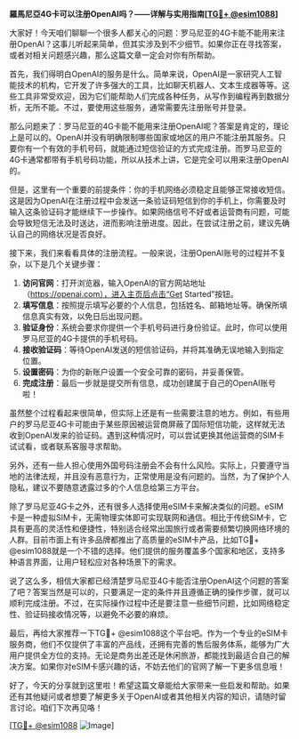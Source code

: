 **羅馬尼亞4G卡可以注册OpenAI吗？——详解与实用指南[[TG💪+ @esim1088](https://t.me/s/esim1088)]**

大家好！今天咱们聊聊一个很多人都关心的问题：罗马尼亚的4G卡能不能用来注册OpenAI？这事儿听起来简单，但其实涉及到不少细节。如果你正在寻找答案，或者对相关问题感兴趣，那么这篇文章一定会对你有所帮助。

首先，我们得明白OpenAI的服务是什么。简单来说，OpenAI是一家研究人工智能技术的机构，它开发了许多强大的工具，比如聊天机器人、文本生成器等等。这些工具非常受欢迎，因为它们能帮助人们完成各种任务，从写作到编程再到数据分析，无所不能。不过，要使用这些服务，通常需要先注册账号并登录。

那么问题来了：罗马尼亚的4G卡能不能用来注册OpenAI呢？答案是肯定的，理论上是可以的。OpenAI并没有明确限制哪些国家或地区的用户不能注册其服务。只要你有一个有效的手机号码，就能通过短信验证的方式完成注册。而罗马尼亚的4G卡通常都带有手机号码功能，所以从技术上讲，它是完全可以用来注册OpenAI的。

但是，这里有一个重要的前提条件：你的手机网络必须稳定且能够正常接收短信。这是因为OpenAI在注册过程中会发送一条验证码短信到你的手机上，你需要及时输入这条验证码才能继续下一步操作。如果网络信号不好或者运营商有问题，可能会导致短信无法及时送达，进而影响注册进度。因此，在尝试注册之前，建议先确认自己的网络状况是否良好。

接下来，我们来看看具体的注册流程。一般来说，注册OpenAI账号的过程并不复杂，以下是几个关键步骤：

1. **访问官网**：打开浏览器，输入OpenAI的官方网站地址（https://openai.com），进入主页后点击“Get Started”按钮。
2. **填写信息**：按照提示填写必要的个人信息，包括姓名、邮箱地址等。确保所填信息真实有效，以免日后出现问题。
3. **验证身份**：系统会要求你提供一个手机号码进行身份验证。此时，你可以使用罗马尼亚的4G卡提供的手机号码。
4. **接收验证码**：等待OpenAI发送的短信验证码，并将其准确无误地输入到指定位置。
5. **设置密码**：为你的新账户设置一个安全可靠的密码，并妥善保管。
6. **完成注册**：最后一步就是提交所有信息，成功创建属于自己的OpenAI账号啦！

虽然整个过程看起来很简单，但实际上还是有一些需要注意的地方。例如，有些用户的罗马尼亚4G卡可能由于某些原因被运营商屏蔽了国际短信功能，这样就无法收到OpenAI发来的验证码。遇到这种情况时，可以尝试更换其他运营商的SIM卡试试看，或者联系客服寻求帮助。

另外，还有一些人担心使用外国号码注册会不会有什么风险。实际上，只要遵守当地的法律法规，并且没有恶意行为，正常使用是没有问题的。当然，为了保护个人隐私，建议不要随意透露过多的个人信息给第三方平台。

除了罗马尼亚4G卡之外，还有很多人选择使用eSIM卡来解决类似的问题。eSIM卡是一种虚拟SIM卡，无需物理实体即可实现联网和通信。相比于传统SIM卡，它具有更高的灵活性和便捷性，特别适合经常出国旅行或者需要频繁切换网络环境的人群。目前市面上有许多品牌都推出了高质量的eSIM卡产品，比如TG💪+ @esim1088就是一个不错的选择。他们提供的服务覆盖多个国家和地区，支持多种语言界面，让用户轻松应对各种场景下的需求。

说了这么多，相信大家都已经清楚罗马尼亚4G卡能否注册OpenAI这个问题的答案了吧？答案当然是可以的，只要满足一定的条件并且遵循正确的操作步骤，就可以顺利完成注册。不过，在实际操作过程中还是要注意一些细节问题，比如网络稳定性、验证码接收情况等，以避免不必要的麻烦。

最后，再给大家推荐一下TG💪+ @esim1088这个平台吧。作为一个专业的eSIM卡服务商，他们不仅提供了丰富的产品线，还拥有完善的售后服务体系，能够为广大用户提供全方位的支持。无论是商务出差还是休闲旅游，都能找到最适合自己的解决方案。如果你对eSIM卡感兴趣的话，不妨去他们的官网了解一下更多信息哦！

好了，今天的分享就到这里啦！希望这篇文章能给大家带来一些启发和帮助。如果还有其他疑问或者想要了解更多关于OpenAI或者其他相关内容的知识，请随时留言讨论。咱们下次再见咯！

[[TG💪+ @esim1088](https://t.me/s/esim1088) ![Image](https://i.postimg.cc/4NQfJmqS/Snipaste-2025-05-13-00-14-12.png)]